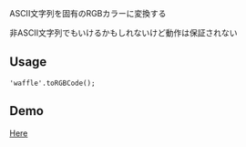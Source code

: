 ASCII文字列を固有のRGBカラーに変換する

非ASCII文字列でもいけるかもしれないけど動作は保証されない

Usage
------

    'waffle'.toRGBCode();

Demo
------

[Here](http://uiureo.github.com/chame/demo/)
